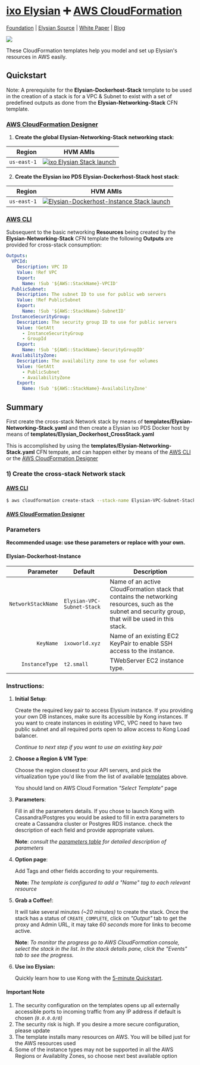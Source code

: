 # [ixo Elysian][website-url] :heavy_plus_sign: [AWS CloudFormation](https://aws.amazon.com/cloudformation/)

[Foundation][website-url]
|
[Elysian Source](https://github.com/ixofoundation/ixo-pds)
|
[White Paper](https://medium.com/ixo-blog/elysian-release-7279ee9c49bc)
|
[Blog](https://medium.com/ixo-blog)

[![][ixo-logo]][website-url]

These CloudFormation templates help you model and set up Elysian's
resources in AWS easily.

## Quickstart

Note: A prerequisite for the <B>Elysian-Dockerhost-Stack</B> template to be
used in the creation of a stack is for a VPC & Subnet to exist with a set of predefined
outputs as done from the <B>Elysian-Networking-Stack</B> CFN template.

###  [AWS CloudFormation Designer](https://console.aws.amazon.com/cloudformation/designer/home)

1. **Create the global Elysian-Networking-Stack networking stack**:

| Region            | HVM AMIs                                                                                 |
| ----------------: | ---------------------------------------------------------------------------------------- |
| `us-east-1`       | [![ixo Elysian Stack launch][stack-badge]][us-east-1-Elysian-Networking-Stack-url]      |

2. **Create the Elysian ixo PDS Elysian-Dockerhost-Stack host stack**:

| Region            | HVM AMIs                                                                                 |
| ----------------: | ---------------------------------------------------------------------------------------- |
| `us-east-1`       | [![Elysian-Dockerhost-Instance Stack launch][stack-badge]][us-east-1-Elysian-Dockerhost-Stack-url]      |

###  [AWS CLI](https://aws.amazon.com/cli)


Subsequent to the basic networking <B>Resources</B> being created by the <B>Elysian-Networking-Stack</B> CFN template
the following <B>Outputs</B> are provided for cross-stack consumption:

```yaml
Outputs:
  VPCId:
    Description: VPC ID
    Value: !Ref VPC
    Export:
      Name: !Sub '${AWS::StackName}-VPCID'
  PublicSubnet:
    Description: The subnet ID to use for public web servers
    Value: !Ref PublicSubnet
    Export:
      Name: !Sub '${AWS::StackName}-SubnetID'
  InstanceSecurityGroup:
    Description: The security group ID to use for public servers
    Value: !GetAtt
      - InstanceSecurityGroup
      - GroupId
    Export:
      Name: !Sub '${AWS::StackName}-SecurityGroupID'
  AvailabilityZone:
    Description: The availability zone to use for volumes
    Value: !GetAtt
      - PublicSubnet
      - AvailabilityZone
    Export:
      Name: !Sub '${AWS::StackName}-AvailabilityZone'
```

## Summary

First create the cross-stack Network stack by means of <B>templates/Elysian-Networking-Stack.yaml</B>
and then create a Elysian ixo PDS Docker host by means of <B>templates/Elysian_Dockerhost_CrossStack.yaml</B>

This is accomplished by using the <B>templates/Elysian-Networking-Stack.yaml</B> CFN tempate,
and can happen either by means of the
[AWS CLI](https://aws.amazon.com/cli) or the
[AWS CloudFormation Designer](https://console.aws.amazon.com/cloudformation/designer/home?region=us-east-1)

###  1) Create the cross-stack Network stack

#### [AWS CLI](https://aws.amazon.com/cli)

```bash
$ aws cloudformation create-stack --stack-name Elysian-VPC-Subnet-Stack --template-body file://templates/Elysian_VPC_Subnet_CrossStack.yaml --profile trustlab.cli --region us-east-1
```

#### [AWS CloudFormation Designer](https://console.aws.amazon.com/cloudformation/designer/home?region=us-east-1)


### Parameters

<B>Recommended usage: use these parameters or replace with your own.</B>

#### Elysian-Dockerhost-Instance

| Parameter                   | Default                     | Description                                                                          |
| --------------------------: | --------------------------- | ------------------------------------------------------------------------------------ |
| `NetworkStackName`          | `Elysian-VPC-Subnet-Stack`  | Name of an active CloudFormation stack that contains the networking resources, such as the subnet and security group, that will be used in this stack. |
| `KeyName`                   | `ixoworld.xyz`              | Name of an existing EC2 KeyPair to enable SSH access to the instance.                |
| `InstanceType`              | `t2.small`                  | TWebServer EC2 instance type.                                                        |


### Instructions:

1. **Initial Setup**:

    Create the required key pair to access Elysium instance. If you providing your own DB instances, make sure its accessible by Kong instances.
    If you want to create instances in existing VPC, VPC need to have two public subnet and all required ports open to allow access to Kong Load balancer.

    *Continue to next step if you want to use an existing key pair*

3. **Choose a Region & VM Type**:

    Choose the region closest to your API servers, and pick the virtualization type you'd like from the list of available [templates](#templates) above.

    You should land on AWS Cloud Formation *"Select Template"* page

4. **Parameters**:

    Fill in all the parameters details. If you chose to launch Kong with Cassandra/Postgres you would be asked to fill in extra parameters to create a Cassandra cluster or Postgres RDS instance.
    check the description of each field and provide appropriate values.

    **Note**: *consult the [parameters table](#parameters) for detailed description of parameters*

5. **Option page**:

    Add Tags and other fields according to your requirements.  

    **Note:** *The template is configured to add a "Name" tag to each relevant resource*

6. **Grab a Coffee!**:

    It will take several minutes *(~20 minutes)* to create the stack. Once the stack has a status of `CREATE_COMPLETE`, click on *"Output"* tab to get the proxy and Admin URL, it may take *60 seconds* more for links to become active.

    **Note**: *To monitor the progress go to AWS CloudFormation console, select the stack in the list. In the stack details pane, click the "Events" tab to see the progress.*

7. **Use ixo Elysian:**

    Quickly learn how to use Kong with the [5-minute Quickstart](https://getkong.org/docs/latest/getting-started/quickstart/).

#### Important Note

1. The security configuration on the templates opens up all externally accessible ports to incoming traffic from any IP address if default is chosen *(`0.0.0.0/0`)*
2. The security risk is high. If you desire a more secure configuration, please update
3. The template installs many resources on AWS. You will be billed just for the AWS resources used
4. Some of the instance types may not be supported in all the AWS Regions or Availablity Zones, so choose next best available option


[ixo-logo]: https://ixo.foundation/wp-content/uploads/2018/01/ixo-Cyan@2x.png
[website-url]: https://ixo.foundation

[us-east-1-Elysian-Networking-Stack-url]: https://console.aws.amazon.com/cloudformation/home?region=us-east-1#/stacks/new?stackName=Elysian-Networking-Stack&templateURL=https://s3.amazonaws.com/ixo-elysian-cfn-templates/Elysian-Networking-Stack.yaml
[us-east-1-Elysian-Dockerhost-Stack-url]: https://console.aws.amazon.com/cloudformation/home?region=us-east-1#/stacks/new?stackName=Elysian-Dockerhost-Stack&templateURL=https://s3.amazonaws.com/ixo-elysian-cfn-templates/Elysian_Dockerhost_CrossStack.yaml

[stack-badge]: https://s3.amazonaws.com/cloudformation-examples/cloudformation-launch-stack.png
